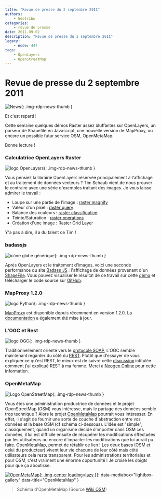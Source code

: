 ```yaml
---
title: "Revue de presse du 2 septembre 2011"
authors:
    - Geotribu
categories:
    - revue de presse
date: 2011-09-02
description: "Revue de presse du 2 septembre 2011"
legacy:
    - node: 447
tags:
    - OpenLayers
    - OpenStreetMap
---
```


# Revue de presse du 2 septembre 2011

![News](https://cdn.geotribu.fr/img/internal/icons-rdp-news/news.png "Icône news générique"){: .img-rdp-news-thumb }

Et c'est reparti !  

Cette semaine quelques démos Raster assez bluffantes sur OpenLayers, un parseur de Shapefile en Javascript, une nouvelle version de MapProxy, ou encore un possible futur service OSM, OpenMetaMap.

Bonne lecture !

### Calculatrice OpenLayers Raster

![logo OpenLayers](https://cdn.geotribu.fr/img/logos-icones/logiciels_librairies/openlayers.png "logo OpenLayers"){: .img-rdp-news-thumb }

Vous pensiez la librairie OpenLayers réservée principalement à l'affichage et au traitement de données vecteurs ? Tim Schaub vient de nous prouver le contraire avec une série d'exemples traitant des images. Je vous laisse admirer le travail :

- Loupe sur une partie de l'image : [raster magnify](http://demo.opengeo.org/~tschaub/ol/raster/examples/raster-magnify.html)
- Valeur d'un pixel : [raster query](http://demo.opengeo.org/~tschaub/ol/raster/examples/raster-query.html)
- Balance des couleurs : [raster classification](http://demo.opengeo.org/~tschaub/ol/raster/examples/raster-classification.html)
- Teinte/Saturation : [raster operations](http://demo.opengeo.org/~tschaub/ol/raster/examples/raster-operations.html)
- Création d'une image : [Raster Grid Layer](http://demo.opengeo.org/~tschaub/ol/raster/examples/raster-grid-layer.html)

Y'a pas à dire, il a du talent ce Tim !

### badassjs

![icône globe générique](https://cdn.geotribu.fr/img/internal/icons-rdp-news/world.png "icône globe générique"){: .img-rdp-news-thumb }

Après OpenLayers et le traitement d'images, voici une seconde performance du site [Badass JS](http://badassjs.com/post/845509816/rendering-binary-shapefiles-with-javascript) : l'affichage de données provenant d'un [ShapeFile](https://fr.wikipedia.org/wiki/Shapefile). Vous pouvez visualiser le résultat de ce travail sur cette [démo](http://s3.amazonaws.com/shapefile-js/naturalearthdata.html) et télécharger le code source sur [GitHub](https://github.com/RandomEtc/shapefile-js).

### MapProxy 1.2.0

![logo Python](https://cdn.geotribu.fr/img/logos-icones/programmation/python.png "logo Python"){: .img-rdp-news-thumb }

[MapProxy](http://pypi.python.org/pypi/MapProxy) est disponible depuis récemment en version 1.2.0. La [documentation](http://mapproxy.org/docs/1.2.0/) a également été mise à jour.

### L'OGC et Rest

![logo OGC](https://cdn.geotribu.fr/img/logos-icones/entreprises_association/ogc.png "logo OGC"){: .img-rdp-news-thumb }

Traditionnellement orienté vers le [protocole SOAP](https://fr.wikipedia.org/wiki/SOAP), L'OGC semble maintenant regarder du côté du [REST](https://fr.wikipedia.org/wiki/Representational_State_Transfer). Plutôt que d'essayer de vous expliquer ce qu'est REST, le mieux est de suivre cette [discussion](http://www.pompage.net/traduction/comment-j-ai-explique-rest-a-ma-femme) intitulée comment j'ai expliqué REST à ma femme. Merci à [Neogeo Online](http://www.neogeo-online.net/blog/archives/1416/) pour cette information.

### OpenMetaMap

![Logo OpenStreetMap](https://cdn.geotribu.fr/img/logos-icones/OpenStreetMap/Openstreetmap.png "logo OpenStreetMap"){: .img-rdp-news-thumb }

Vous êtes une administration productrice de données et le projet OpenStreetMap (OSM) vous intéresse, mais le partage des données semble trop technique ? Alors le projet [OpenMetaMap](https://wiki.openstreetmap.org/wiki/OpenMetaMap) pourrait vous intéresser. En effet, il s'agit de fournir une sorte de couche d'abstraction entre vos données et la base OSM (cf schéma ci-dessous). L'idée est "simple", classiquement, quand un organisme décide d'importer dans OSM ces données, il lui est difficile ensuite de récupérer les modifications effectuées par les utilisateurs ou encore d'impacter les modifications que lui aurait pu faire. OpenMetaMap, permet de rétablir ce lien ! Les deux bases (OSM et celui du producteur) vivent leur vie chacune de leur côté mais côté utilisateurs cela reste transparent. Pour les administrations territoriales et pour OSM, c'est vraiment une énorme opportunité ! Je croise les doigts pour que ça aboutisse.

[![OpenMetaMap](https://cdn.geotribu.fr/img/articles-blog-rdp/capture-ecran/reupload/OMM-datausage.png "OpenMetaMap"){: .img-center loading=lazy }](https://cdn.geotribu.fr/img/articles-blog-rdp/capture-ecran/reupload/OMM-datausage.png){: data-mediabox="lightbox-gallery" data-title="OpenMetaMap" }

> Schéma d'OpenMetaMap (Source [Wiki OSM](https://wiki.openstreetmap.org/wiki/File:OMM-datausage.png))
